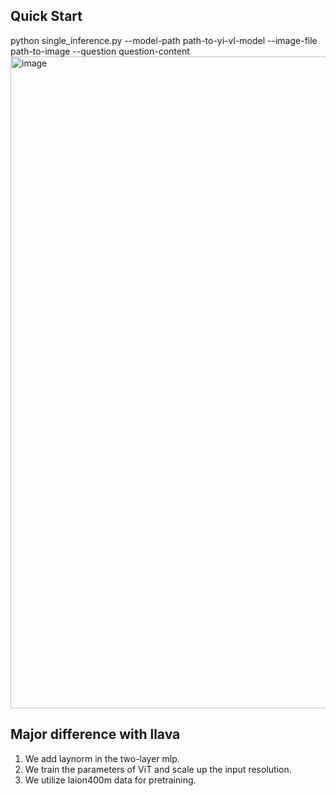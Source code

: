 ## Quick Start 
python single_inference.py --model-path path-to-yi-vl-model --image-file path-to-image --question question-content
<img width="1043" alt="image" src="https://github.com/01-ai/Multimodal-LLaVA/assets/20470010/45077410-4a62-4384-96a9-325550ea44b5">


## Major difference with llava
1. We add laynorm in the two-layer mlp.
2. We train the parameters of ViT and scale up the input resolution.
3. We utilize laion400m data for pretraining.

